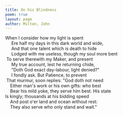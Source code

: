 ```yaml
---
title: On his Blindness
poem: true
layout: page
author: Milton, John
---
```

When I consider how my light is spent  
&nbsp;&nbsp;&nbsp;&nbsp; Ere half my days in this dark world and wide,  
&nbsp;&nbsp;&nbsp;&nbsp; And that one talent which is death to hide  
&nbsp;&nbsp;&nbsp;&nbsp; Lodged with me useless, though my soul more bent  
&nbsp;To serve therewith my Maker, and present  
&nbsp;&nbsp;&nbsp;&nbsp; My true account, lest he returning chide,  
&nbsp;&nbsp;&nbsp;&nbsp; &quot;Doth God exact day-labour, light denied?&quot;  
&nbsp;&nbsp;&nbsp;&nbsp; I fondly ask. But Patience, to prevent  
&nbsp;That murmur, soon replies: &quot;God doth not need  
&nbsp;&nbsp;&nbsp; Either man's work or his own gifts: who best  
&nbsp;&nbsp;&nbsp; Bear his mild yoke, they serve him best. His state  
Is kingly; thousands at his bidding speed  
&nbsp;&nbsp;&nbsp; And post o'er land and ocean without rest:  
&nbsp;&nbsp;&nbsp; They also serve who only stand and wait.&quot;

